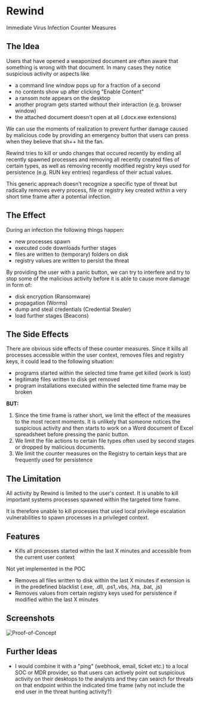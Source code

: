 # Rewind
Immediate Virus Infection Counter Measures

## The Idea

Users that have opened a weaponized document are often aware that something is wrong with that document. In many cases they notice suspicious activity or aspects like 

- a command line window pops up for a fraction of a second
- no contents show up after clicking "Enable Content" 
- a ransom note appears on the desktop
- another program gets started without their interaction (e.g. browser window)
- the attached document doesn't open at all (.docx.exe extensions)

We can use the moments of realization to prevent further damage caused by malicious code by providing an emergency button that users can press when they believe that sh++ hit the fan. 

Rewind tries to kill or undo changes that occured recently by ending all recently spawned processes and removing all recently created files of certain types, as well as removing recently modified registry keys used for persistence (e.g. RUN key entries) regardless of their actual values. 

This generic appreach doesn't recognize a specific type of threat but radically removes every process, file or registry key created within a very short time frame after a potential infection. 

## The Effect

During an infection the following things happen:

- new processes spawn
- executed code downloads further stages
- files are written to (temporary) folders on disk
- registry values are written to persist the threat

By providing the user with a panic button, we can try to interfere and try to stop some of the malicious activity before it is able to cause more damage in form of:

- disk encryption (Ransomware)
- propagation (Worms)
- dump and steal credentials (Credential Stealer)
- load further stages (Beacons)

## The Side Effects

There are obvious side effects of these counter measures. Since it kills all processes accessible within the user context, removes files and registry keys, it could lead to the following situation:

- programs started within the selected time frame get killed (work is lost)
- legitimate files written to disk get removed
- program installations executed within the selected time frame may be broken

**BUT:**

1. Since the time frame is rather short, we limit the effect of the measures to the most recent moments. It is unlikely that someone notices the suspicious activity and then starts to work on a Word document of Excel spreadsheet before pressing the panic button. 
2. We limit the file actions to certain file types often used by second stages or dropped by malicious documents. 
3. We limit the counter measures on the Registry to certain keys that are frequently used for persistence

## The Limitation

All activity by Rewind is limited to the user's context. It is unable to kill important systems processes spawned within the targeted time frame. 

It is therefore unable to kill processes that used local privilege escalation vulnerabilities to spawn processes in a privileged context. 

## Features

- Kills all processes started within the last X minutes and accessible from the current user context

Not yet implemented in the POC
- Removes all files written to disk within the last X minutes if extension is in the predefined blacklist (.exe, .dll, .ps1,.vbs, .hta, .bat, .js)
- Removes values from certain registry keys used for persistence if modified within the last X minutes

## Screenshots

![Proof-of-Concept](https://raw.githubusercontent.com/Neo23x0/Rewind/master/screens/poc1.png)

## Further Ideas

- I would combine it with a "ping" (webhook, email, ticket etc.) to a local SOC or MDR provider, so that users can actively point out suspicious activity on their desktops to the analysts and they can search for threats on that endpoint within the indicated time frame (why not include the end user in the threat hunting activity?)